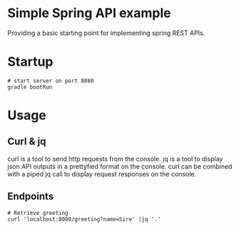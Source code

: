 # Simple Spring API example

Providing a basic starting point for implementing spring REST APIs.

# Startup
```
# start server on port 8080
gradle bootRun
```

# Usage

## Curl & jq

curl is a tool to send http requests from the console.
jq is a tool to display json API outputs in a prettyfied format on the console.
curl can be combined with a piped jq call to display request responses on the console.

## Endpoints

```
# Retrieve greeting
curl 'localhost:8080/greeting?name=Sire' |jq '.'
```
